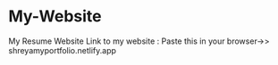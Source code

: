 # My-Website
My Resume Website
Link to my website : 
Paste this in your browser->>   shreyamyportfolio.netlify.app

